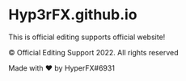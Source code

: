 # Hyp3rFX.github.io
This is official editing supports official website! 

© Official Editing Support 2022. All rights reserved

Made with ♥︎ by HyperFX#6931
